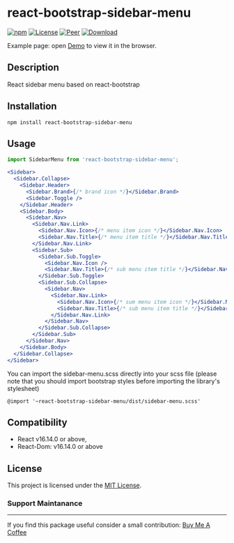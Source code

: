 # react-bootstrap-sidebar-menu

[![npm][version]][npm-url]
[![License][license]][npm-url]
[![Peer][peer]][npm-url]
[![Download][download]][npm-url]

[version]: https://img.shields.io/npm/v/react-bootstrap-sidebar-menu.svg?style=flat-square
[license]: https://img.shields.io/github/license/ivp-dev/react-bootstrap-sidebar-menu?style=flat-square
[peer]: https://img.shields.io/npm/dependency-version/react-bootstrap-sidebar-menu/peer/react?style=flat-square
[download]: https://img.shields.io/npm/dt/react-bootstrap-sidebar-menu?style=flat-square
[stars]: https://img.shields.io/github/stars/ivp-dev/react-bootstrap-sidebar-menu?style=social
[npm-url]: https://www.npmjs.com/package/react-bootstrap-sidebar-menu
[github-url]: https://github.com/ivp-dev/react-bootstrap-sidebar-menu

Example page: open [Demo](https://ivp-dev.github.io/react-bootstrap-sidebar-menu) to view it in the browser.


Description
------------------------------------------------------------------------------

React sidebar menu based on react-bootstrap


Installation
------------------------------------------------------------------------------

```
npm install react-bootstrap-sidebar-menu
```

Usage
------------------------------------------------------------------------------

```jsx
import SidebarMenu from 'react-bootstrap-sidebar-menu';

<Sidebar>
  <Sidebar.Collapse>
    <Sidebar.Header>
      <Sidebar.Brand>{/* brand icon */}</Sidebar.Brand>
      <Sidebar.Toggle />
    </Sidebar.Header>
    <Sidebar.Body>
      <Sidebar.Nav>
        <Sidebar.Nav.Link>
          <Sidebar.Nav.Icon>{/* menu item icon */}</Sidebar.Nav.Icon>
          <Sidebar.Nav.Title>{/* menu item title */}</Sidebar.Nav.Title>
        </Sidebar.Nav.Link>
        <Sidebar.Sub>
          <Sidebar.Sub.Toggle>
            <Sidebar.Nav.Icon />
            <Sidebar.Nav.Title>{/* sub menu item title */}</Sidebar.Nav.Title>
          </Sidebar.Sub.Toggle>
          <Sidebar.Sub.Collapse>
            <Sidebar.Nav>
              <Sidebar.Nav.Link>
                <Sidebar.Nav.Icon>{/* sum menu item icon */}</Sidebar.Nav.Icon>
                <Sidebar.Nav.Title>{/* sub menu item title */}</Sidebar.Nav.Title>
              </Sidebar.Nav.Link>
            </Sidebar.Nav>
          </Sidebar.Sub.Collapse>
        </Sidebar.Sub>
      </Sidebar.Nav>
    </Sidebar.Body>
  </Sidebar.Collapse>
</Sidebar>
```

You can import the sidebar-menu.scss directly into your scss file (please note that you should import bootstrap styles before importing the library's stylesheet)

```
@import '~react-bootstrap-sidebar-menu/dist/sidebar-menu.scss'
```



Compatibility
------------------------------------------------------------------------------

* React v16.14.0 or above,
* React-Dom: v16.14.0 or above


License
------------------------------------------------------------------------------

This project is licensed under the [MIT License](LICENSE.md).

### Support Maintanance
------------------------------------------------------------------------------
If you find this package useful consider a small contribution:
[Buy Me A Coffee](https://www.buymeacoffee.com/ivp.dev)
